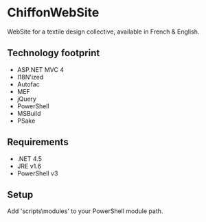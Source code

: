 ChiffonWebSite
==============

WebSite for a textile design collective, available in French & English.

Technology footprint
--------------------

* ASP.NET MVC 4
* I18N'ized
* Autofac
* MEF
* jQuery
* PowerShell
* MSBuild
* PSake

Requirements
------------

* .NET 4.5
* JRE v1.6
* PowerShell v3

Setup
-----

Add 'scripts\modules' to your PowerShell module path.